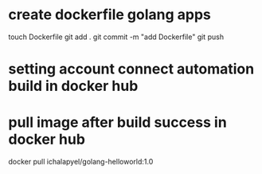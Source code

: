 # create dockerfile golang apps
touch Dockerfile
git add .
git commit -m "add Dockerfile"
git push

# setting account connect automation build in docker hub

# pull image after build success in docker hub

docker pull ichalapyel/golang-helloworld:1.0